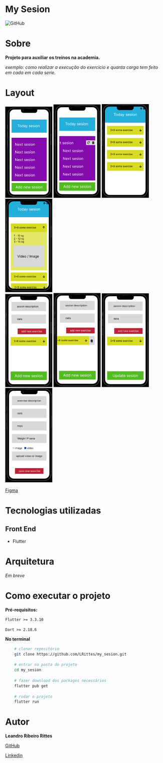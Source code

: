 # My Sesion
![GitHub](https://img.shields.io/github/license/LRittes/my_sesion)

# Sobre

**Projeto para auxiliar os treinos na academia.**

*exemplo: como realizar a execução do exercicio e quanta carga tem feito em cada em cada serie.*

# Layout

<div>
<img src="assets/layouts/1.png" alt="isolated" width="150"/>
<img src="assets/layouts/2.png" alt="isolated" width="150"/>
<img src="assets/layouts/3.png" alt="isolated" width="150"/>
<img src="assets/layouts/4.png" alt="isolated" width="150"/>
</div>
<div>
<img src="assets/layouts/5.png" alt="isolated" width="150"/>
<img src="assets/layouts/6.png" alt="isolated" width="150"/>
<img src="assets/layouts/7.png" alt="isolated" width="150"/>
<img src="assets/layouts/8.png" alt="isolated" width="150"/>
</div>

[Figma](https://www.figma.com/file/ekEy5JBoO15XJQ4ojHp6Wi/mySesion?node-id=0%3A1&t=FIK8g7ao98UpOPK6-1)

# Tecnologias utilizadas
## Front End
- Flutter

# Arquitetura
*Em breve*

# Como executar o projeto

**Pré-requisitos:**

    Flutter >= 3.3.10

    Dart >= 2.18.6

**No terminal**
```bash
    # clonar repositório
    git clone https://github.com/LRittes/my_sesion.git

    # entrar na pasta do projeto
    cd my_sesion

    # fazer download dos packages necessários
    flutter pub get

    # rodar o projeto
    flutter run
```

# Autor

**Leandro Ribeiro Rittes**

[GitHub](https://github.com/lrittes)

[Linkedin](https://www.linkedin.com/in/leandro-rittes/)
